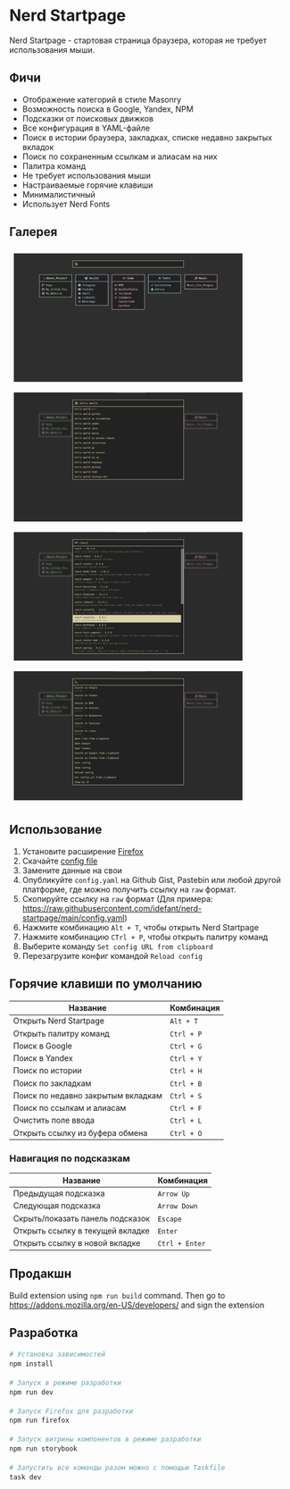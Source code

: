 # Nerd Startpage

Nerd Startpage - стартовая страница браузера, которая не требует использования мыши.

## Фичи

- Отображение категорий в стиле Masonry
- Возможность поиска в Google, Yandex, NPM
- Подсказки от поисковых движков
- Все конфигурация в YAML-файле
- Поиск в истории браузера, закладках, списке недавно закрытых вкладок
- Поиск по сохраненным ссылкам и алиасам на них
- Палитра команд
- Не требует использования мыши
- Настраиваемые горячие клавиши
- Минималистичный
- Использует Nerd Fonts

## Галерея

<p>
  <img src=".github/dashboard.png?raw=true" width="410px" hspace="8" vspace="8" />
  <img src=".github/google-search.png?raw=true" width="410px" hspace="8" vspace="8" />
  <img src=".github/npm-search.png?raw=true" width="410px" hspace="8" vspace="8" />
  <img src=".github/command-palette.png?raw=true" width="410px" hspace="8" vspace="8" />
</p>

## Использование

1. Установите расширение [Firefox](https://addons.mozilla.org/en-US/firefox/addon/nerd-startpage/)
2. Скачайте [config file](config.yaml)
3. Замените данные на свои
4. Опубликуйте `config.yaml` на Github Gist, Pastebin или любой другой платформе, где можно получить ссылку на `raw` формат.
5. Скопируйте ссылку на `raw` формат (Для примера: https://raw.githubusercontent.com/idefant/nerd-startpage/main/config.yaml)
6. Нажмите комбинацию `Alt + T`, чтобы открыть Nerd Startpage
7. Нажмите комбинацию `CTrl + P`, чтобы открыть палитру команд
8. Выберите команду `Set config URL from clipboard`
9. Перезагрузите конфиг командой `Reload config`

## Горячие клавиши по умолчанию

| Название                           | Комбинация |
| ---------------------------------- | ---------- |
| Открыть Nerd Startpage             | `Alt + T`  |
| Открыть палитру команд             | `Ctrl + P` |
| Поиск в Google                     | `Ctrl + G` |
| Поиск в Yandex                     | `Ctrl + Y` |
| Поиск по истории                   | `Ctrl + H` |
| Поиск по закладкам                 | `Ctrl + B` |
| Поиск по недавно закрытым вкладкам | `Ctrl + S` |
| Поиск по ссылкам и алиасам         | `Ctrl + F` |
| Очистить поле ввода                | `Ctrl + L` |
| Открыть ссылку из буфера обмена    | `Ctrl + O` |

### Навигация по подсказкам

| Название                         | Комбинация     |
| -------------------------------- | -------------- |
| Предыдущая подсказка             | `Arrow Up`     |
| Следующая подсказка              | `Arrow Down`   |
| Скрыть/показать панель подсказок | `Escape`       |
| Открыть ссылку в текущей вкладке | `Enter`        |
| Открыть ссылку в новой вкладке   | `Ctrl + Enter` |

## Продакшн

Build extension using `npm run build` command. Then go to <https://addons.mozilla.org/en-US/developers/> and sign the extension

## Разработка

```sh
# Установка зависимостей
npm install

# Запуск в режиме разработки
npm run dev

# Запуск Firefox для разработки
npm run firefox

# Запуск витрины компонентов в режиме разработки
npm run storybook

# Запустить все команды разом можно с помощью Taskfile
task dev
```
